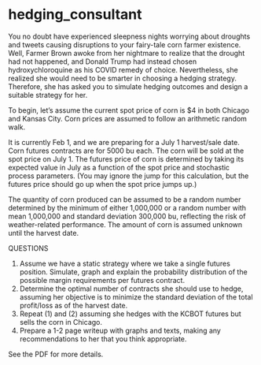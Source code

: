 # hedging_consultant

You no doubt have experienced sleepness nights worrying about droughts and tweets causing
disruptions to your fairy-tale corn farmer existence. Well, Farmer Brown awoke from her nightmare to
realize that the drought had not happened, and Donald Trump had instead chosen hydroxychloroquine
as his COVID remedy of choice. Nevertheless, she realized she would need to be smarter in choosing a
hedging strategy. Therefore, she has asked you to simulate hedging outcomes and design a suitable
strategy for her.

To begin, let’s assume the current spot price of corn is $4 in both Chicago and Kansas City. Corn prices
are assumed to follow an arithmetic random walk. 

It is currently Feb 1, and we are preparing for a July 1 harvest/sale date. Corn futures contracts are for
5000 bu each. The corn will be sold at the spot price on July 1.
The futures price of corn is determined by taking its expected value in July as a function of the spot price
and stochastic process parameters. (You may ignore the jump for this calculation, but the futures price
should go up when the spot price jumps up.)

The quantity of corn produced can be assumed to be a random number determined by the minimum of
either 1,000,000 or a random number with mean 1,000,000 and standard deviation 300,000 bu,
reflecting the risk of weather-related performance. The amount of corn is assumed unknown until the
harvest date.

QUESTIONS
1. Assume we have a static strategy where we take a single futures position. Simulate, graph and
explain the probability distribution of the possible margin requirements per futures contract.
2. Determine the optimal number of contracts she should use to hedge, assuming her objective is
to minimize the standard deviation of the total profit/loss as of the harvest date.
3. Repeat (1) and (2) assuming she hedges with the KCBOT futures but sells the corn in Chicago.
4. Prepare a 1-2 page writeup with graphs and texts, making any recommendations to her that you
think appropriate.

See the PDF for more details.
